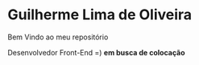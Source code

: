 <div class="desenvolvedor">
  <h1>Guilherme Lima de Oliveira</h1>
  <p>Bem Vindo ao meu repositório</p>
  <p>Desenvolvedor Front-End =) <strong>em busca de colocação</strong></P> 
</div>
   
  
<!---
guiolima1993/guiolima1993 is a ✨ special ✨ repository because its `README.md` (this file) appears on your GitHub profile.
You can click the Preview link to take a look at your changes.
--->
